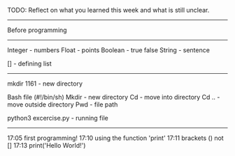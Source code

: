 TODO: Reflect on what you learned this week and what is still unclear.
_____________________________________________________________________

Before programming
- - - - - - - - - - - - - 
Integer - numbers
Float - points
Boolean - true false
String - sentence

[] - defining list

- - - - - - - - - - - - -

mkdir 1161 - new directory 

Bash file (#!/bin/sh)
Mkdir - new directory
Cd - move into directory 
Cd .. - move outside directory 
Pwd - file path 

python3 excercise.py - running file 
______________________________________________________________________________
17:05 first programming!
17:10 using the function 'print'
17:11 brackets () not []
17:13 print('Hello World!')